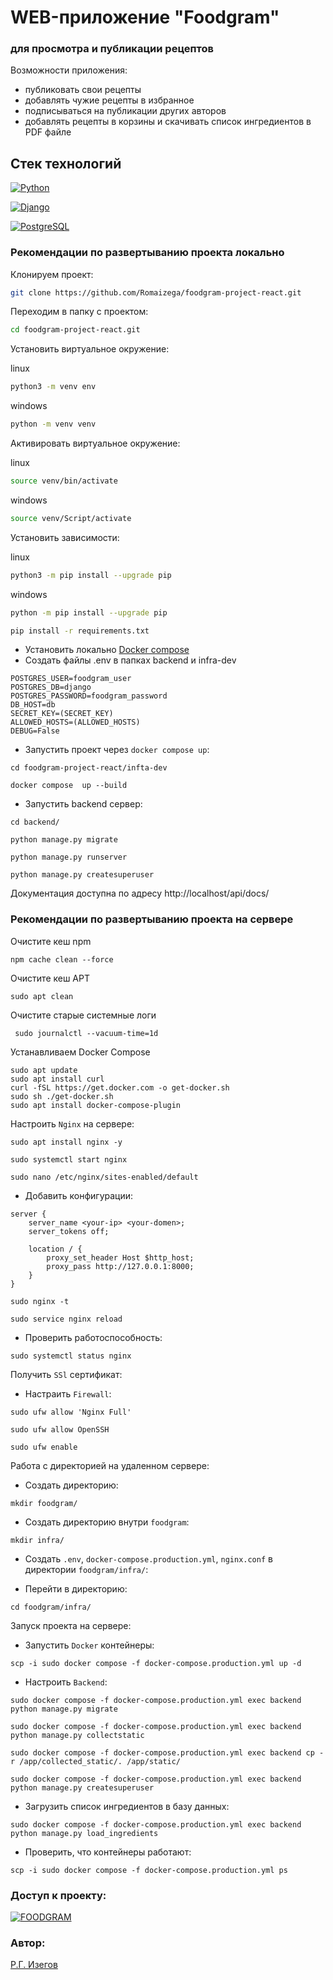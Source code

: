 # WEB-приложение "Foodgram"
### для просмотра и публикации рецептов

Возможности приложения:

- публиковать свои рецепты
- добавлять чужие рецепты в избранное
- подписываться на публикации других авторов
- добавлять рецепты в корзины и скачивать список ингредиентов в PDF файле

## Стек технологий
 [![Python](https://img.shields.io/badge/-Python-464646?style=flat&logo=Python&logoColor=e8b600&color=065535)](https://docs.python.org/release/3.9.10)

 [![Django](https://img.shields.io/badge/-Django-464646?style=flat&logo=Django&logoColor=56C0C0&color=065535 )](https://www.djangoproject.com/)

 [![PostgreSQL](https://img.shields.io/badge/-PostgreSQL-464646?style=flat&logo=PostgreSQL&logoColor=56C0C0&color=3d85c6)](https://www.postgresql.org/)


### Рекомендации по развертыванию проекта локально

Клонируем проект:

```bash
git clone https://github.com/Romaizega/foodgram-project-react.git
```

Переходим в папку с проектом:

```bash
cd foodgram-project-react.git
```

Установить виртуальное окружение:

linux
```bash
python3 -m venv env
```
windows
```bash
python -m venv venv
```
Активировать виртуальное окружение:

linux
```bash
source venv/bin/activate
```
windows
```bash
source venv/Script/activate
```
Установить зависимости:

linux
```bash
python3 -m pip install --upgrade pip
```
windows
```bash
python -m pip install --upgrade pip
```
```bash
pip install -r requirements.txt
```

+ Установить локально [Docker compose](https://www.docker.com/)
+ Создать файлы .env в папках backend и infra-dev 
```
POSTGRES_USER=foodgram_user
POSTGRES_DB=django
POSTGRES_PASSWORD=foodgram_password
DB_HOST=db
SECRET_KEY=(SECRET_KEY)
ALLOWED_HOSTS=(ALLOWED_HOSTS)
DEBUG=False
```
+ Запустить проект через `docker compose up`:
```shell script
cd foodgram-project-react/infta-dev
```

```shell script
docker compose  up --build
```


+ Запустить backend сервер:
```shell script
cd backend/
```
```shell script
python manage.py migrate
```
```shell script
python manage.py runserver
```
```shell script
python manage.py createsuperuser
```
Документация доступна по адресу http://localhost/api/docs/ 


### Рекомендации по развертыванию проекта на сервере

Очистите кеш npm
```shell script
npm cache clean --force
```
Очистите кеш APT
```shell script
sudo apt clean
```
Очистите старые системные логи
```shell script
 sudo journalctl --vacuum-time=1d
```
Устанавливаем Docker Compose 
```shell script
sudo apt update
sudo apt install curl
curl -fSL https://get.docker.com -o get-docker.sh
sudo sh ./get-docker.sh
sudo apt install docker-compose-plugin
```
Настроить `Nginx` на сервере:
```shell script
sudo apt install nginx -y
```

```shell script
sudo systemctl start nginx
```

```shell script
sudo nano /etc/nginx/sites-enabled/default
```

+ Добавить конфигурации:
```
server {
    server_name <your-ip> <your-domen>;
    server_tokens off;

    location / {
        proxy_set_header Host $http_host;
        proxy_pass http://127.0.0.1:8000;
    }
}
```
```shell script
sudo nginx -t
```

```shell script
sudo service nginx reload
```

+ Проверить работоспособность:
```shell script
sudo systemctl status nginx
```

Получить `SSl` сертификат:
+ Настраить `Firewall`:
```shell script
sudo ufw allow 'Nginx Full'
```

```shell script
sudo ufw allow OpenSSH
```

```shell script
sudo ufw enable
```
Работа с директорией на удаленном сервере:
+ Создать директорию:
```shell script
mkdir foodgram/
```
+ Создать директорию внутри `foodgram`:
```shell script
mkdir infra/
```

+ Создать `.env`, `docker-compose.production.yml`, `nginx.conf` в директории `foodgram/infra/`:


+ Перейти в директорию:
```shell script
cd foodgram/infra/
```
Запуск проекта на сервере:
+ Запустить `Docker` контейнеры:
```shell script
scp -i sudo docker compose -f docker-compose.production.yml up -d
```
+ Настроить `Backend`:
```shell script
sudo docker compose -f docker-compose.production.yml exec backend python manage.py migrate
```

```shell script
sudo docker compose -f docker-compose.production.yml exec backend python manage.py collectstatic
```

```shell script
sudo docker compose -f docker-compose.production.yml exec backend cp -r /app/collected_static/. /app/static/
```

```shell script
sudo docker compose -f docker-compose.production.yml exec backend python manage.py createsuperuser
```

+ Загрузить список ингредиентов в базу данных:
```shell script
sudo docker compose -f docker-compose.production.yml exec backend python manage.py load_ingredients
```

+ Проверить, что контейнеры работают:
```shell script
scp -i sudo docker compose -f docker-compose.production.yml ps
```


### Доступ к проекту:

[![FOODGRAM](https://img.shields.io/badge/-FOODGRAM-000000?style=flat&color=008080)](https://foodgramenjoy.ddns.net)



### Автор:
[Р.Г. Изегов](https://github.com/Romaizega)